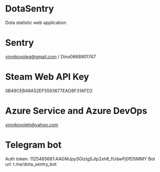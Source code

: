 # DotaSentry
Dota statistic web application



# Sentry
vinnikovoleg@gmail.com / Dino0668901747

# Steam Web API Key
0B49CEB49A52EF5593677EAD8F31AFD2

# Azure Service and Azure DevOps
vinnikovoleh@yahoo.com

# Telegram bot
Auth token: 1125485681:AAGMJpySGlzIgSJIp2xh6_fUdwPj0fD5MMY
Bot url: t.me/dota_sentry_bot
